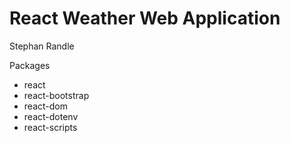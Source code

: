 # React Weather Web Application

Stephan Randle

Packages

-   react
-   react-bootstrap
-   react-dom
-   react-dotenv
-   react-scripts
